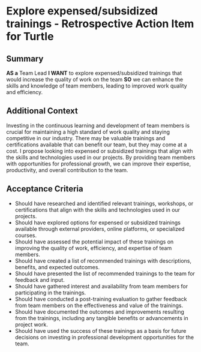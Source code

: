 
# Explore expensed/subsidized trainings - Retrospective Action Item for Turtle
## Summary
**AS a** Team Lead
**I WANT** to explore expensed/subsidized trainings that would increase the quality of work on the team
**SO** we can enhance the skills and knowledge of team members, leading to improved work quality and efficiency.

## Additional Context
Investing in the continuous learning and development of team members is crucial for maintaining a high standard of work quality and staying competitive in our industry. There may be valuable trainings and certifications available that can benefit our team, but they may come at a cost. I propose looking into expensed or subsidized trainings that align with the skills and technologies used in our projects. By providing team members with opportunities for professional growth, we can improve their expertise, productivity, and overall contribution to the team.

## Acceptance Criteria

- Should have researched and identified relevant trainings, workshops, or certifications that align with the skills and technologies used in our projects.
- Should have explored options for expensed or subsidized trainings available through external providers, online platforms, or specialized courses.
- Should have assessed the potential impact of these trainings on improving the quality of work, efficiency, and expertise of team members.
- Should have created a list of recommended trainings with descriptions, benefits, and expected outcomes.
- Should have presented the list of recommended trainings to the team for feedback and input.
- Should have gathered interest and availability from team members for participating in the trainings.
- Should have conducted a post-training evaluation to gather feedback from team members on the effectiveness and value of the trainings.
- Should have documented the outcomes and improvements resulting from the trainings, including any tangible benefits or advancements in project work.
- Should have used the success of these trainings as a basis for future decisions on investing in professional development opportunities for the team.
